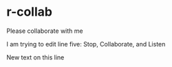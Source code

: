 # r-collab


Please collaborate with me

I am trying to edit line five: Stop, Collaborate, and Listen 



New text on this line

